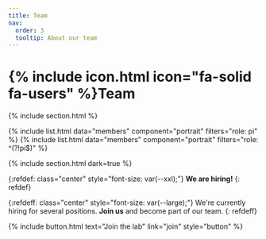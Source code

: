 ```yaml
---
title: Team
nav:
  order: 3
  tooltip: About our team
---
```


# {% include icon.html icon="fa-solid fa-users" %}Team

{% include section.html %}

{% include list.html data="members" component="portrait" filters="role: pi" %}
{% include list.html data="members" component="portrait" filters="role: ^(?!pi$)" %}

{% include section.html dark=true %}

{:refdef: class="center" style="font-size: var(--xxl);"}
**We are hiring!**
{: refdef}

{:refdeff: class="center" style="font-size: var(--large);"}
We're currently hiring for several positions.
**Join us** and become part of our team.
{: refdeff}

{%
  include button.html
  text="Join the lab"
  link="join"
  style="button"
%}
